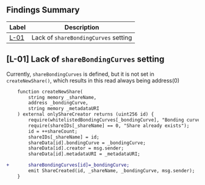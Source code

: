 ## Findings Summary

| Label | Description |
| - | - |
| [L-01](#) | Lack of `shareBondingCurves` setting|


## [L-01] Lack of `shareBondingCurves` setting
Currently, `shareBondingCurves` is defined, but it is not set in `createNewShare()`, which results in this read always being address(0)

```diff
    function createNewShare(
        string memory _shareName,
        address _bondingCurve,
        string memory _metadataURI
    ) external onlyShareCreator returns (uint256 id) {
        require(whitelistedBondingCurves[_bondingCurve], "Bonding curve not whitelisted");
        require(shareIDs[_shareName] == 0, "Share already exists");
        id = ++shareCount;
        shareIDs[_shareName] = id;
        shareData[id].bondingCurve = _bondingCurve;
        shareData[id].creator = msg.sender;
        shareData[id].metadataURI = _metadataURI;

+       shareBondingCurves[id]=_bondingCurve;
        emit ShareCreated(id, _shareName, _bondingCurve, msg.sender);
    }
```
